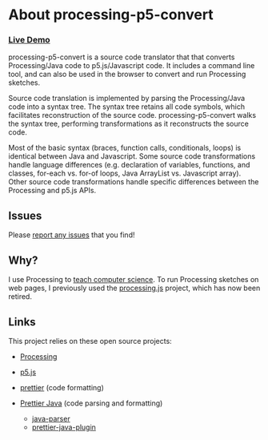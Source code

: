 ---
---

# About processing-p5-convert

### [Live Demo](https://dkessner.github.io/processing-p5-convert/)

processing-p5-convert is a source code translator that that converts
Processing/Java code to p5.js/Javascript code.  It includes a command line
tool, and can also be used in the browser to convert and run Processing
sketches.

Source code translation is implemented by parsing the Processing/Java code
into a syntax tree.  The syntax tree retains all code symbols, which
facilitates reconstruction of the source code.  processing-p5-convert walks
the syntax tree, performing transformations as it reconstructs the source
code.  

Most of the basic syntax (braces, function calls, conditionals, loops) is
identical between Java and Javascript.  Some source code transformations
handle language differences (e.g. declaration of variables, functions, and
classes, for-each vs. for-of loops, Java ArrayList vs. Javascript array).
Other source code transformations handle specific differences between the
Processing and p5.js APIs.

## Issues

Please [report any issues](https://github.com/dkessner/processing-p5-convert/issues)
that you find!


## Why?

I use Processing to [teach computer science](https://dkessner.github.io/).
To run Processing sketches on web pages, I previously used the
[processing.js](https://github.com/processing-js/processing-js) project,
which has now been retired.

## Links

This project relies on these open source projects:

- [Processing](https://processing.org/)  

- [p5.js](https://p5js.org/)  

- [prettier](https://prettier.io/) (code formatting)

- [Prettier Java](https://github.com/jhipster/prettier-java/tree/main) (code parsing and formatting)
    - [java-parser](https://github.com/jhipster/prettier-java/tree/master/packages/java-parser)
    - [prettier-java-plugin](https://github.com/jhipster/prettier-java/tree/main/packages/prettier-plugin-java)

